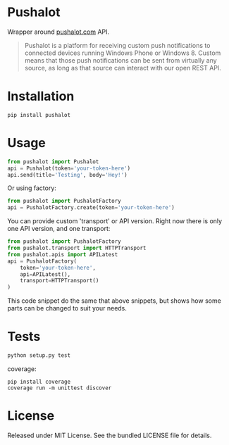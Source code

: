 # Pushalot

Wrapper around [pushalot.com](https://pushalot.com) API. 

> Pushalot is a platform for receiving custom push notifications to connected devices running Windows Phone or Windows 8. Custom means that those push notifications can be sent from virtually any source, as long as that source can interact with our open REST API. 

# Installation

```
pip install pushalot
```

# Usage

```python
from pushalot import Pushalot
api = Pushalot(token='your-token-here')
api.send(title='Testing', body='Hey!')
```

Or using factory:

```python
from pushalot import PushalotFactory
api = PushalotFactory.create(token='your-token-here')
```

You can provide custom 'transport' or API version.
Right now there is only one API version, and one transport:

```python
from pushalot import PushalotFactory
from pushalot.transport import HTTPTransport
from pushalot.apis import APILatest
api = PushalotFactory(
    token='your-token-here',
    api=APILatest(),
    transport=HTTPTransport()
)
```

This code snippet do the same that above snippets, but shows how some parts can be changed to suit your needs.

# Tests

```python
python setup.py test
```

coverage:
```
pip install coverage
coverage run -m unittest discover
```

# License

Released under MIT License. See the bundled LICENSE file for details.
